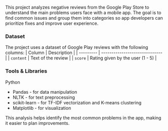 This project analyzes negative reviews from the Google Play Store to understand the main problems users face with a mobile app. 
The goal is to find common issues and group them into categories so app developers can prioritize fixes and improve user experience.


### Dataset

The project uses a dataset of Google Play reviews with the following columns:
| Column    | Description                    |
| --------- | ------------------------------ |
| `content` | Text of the review             |
| `score`   | Rating given by the user (1 - 5) |


### Tools & Libraries

Python
* Pandas - for data manipulation
* NLTK - for text preprocessing
* scikit-learn - for TF-IDF vectorization and K-means clustering
* Matplotlib - for visualization


This analysis helps identify the most common problems in the app, making it easier to plan improvements.
